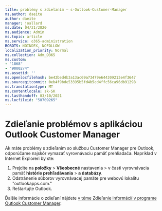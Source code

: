 ```yaml
---
title: problémy s zdieľaním – s-Outlook-Customer-Manager
ms.author: daeite
author: daeite
manager: joallard
ms.date: 04/21/2020
ms.audience: Admin
ms.topic: article
ms.service: o365-administration
ROBOTS: NOINDEX, NOFOLLOW
localization_priority: Normal
ms.collection: Adm_O365
ms.custom:
- "1868"
- "9000274"
ms.assetid: ''
ms.openlocfilehash: be42bed4b3a13ac69a73479e644309213e4f3647
ms.sourcegitcommit: 0eb4f9bde53395b5fd4b5cd4ffc56ca96db91298
ms.translationtype: MT
ms.contentlocale: sk-SK
ms.lasthandoff: 03/10/2021
ms.locfileid: "50709265"
---
```

# <a name="problems-sharing-with-outlook-customer-manager"></a>Zdieľanie problémov s aplikáciou Outlook Customer Manager

Ak máte problémy s zdieľaním so službou Customer Manager pre Outlook, odporúčame najskôr vymazať vyrovnávaciu pamäť prehliadača. Napríklad v Internet Exploreri by ste:

1. Prejdite na **položky**  >  **Všeobecné** nastavenia > v časti vyrovnávacia pamäť **histórie prehľadávania**  >  **a databázy**.
2. Odstránenie súborov vyrovnávacej pamäte pre webovú lokalitu "outlookapps.com."
3. Reštartujte Outlook.

Ďalšie informácie o zdieľaní nájdete [v téme Zdieľanie informácií v programe Outlook Customer Manager](https://techcommunity.microsoft.com/t5/outlook-blog/sharing-how-to-keep-your-colleagues-in-the-loop/ba-p/35710).